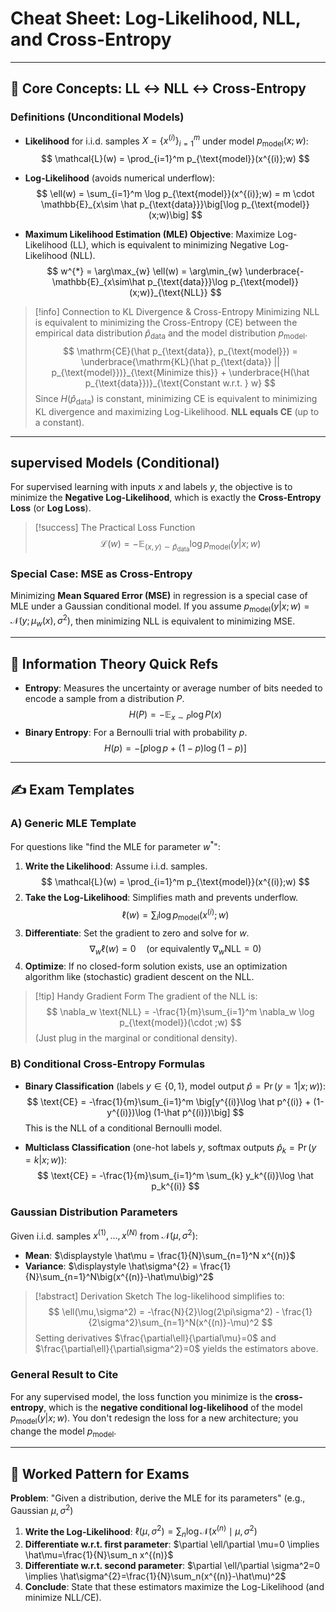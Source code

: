 # Cheat Sheet: Log-Likelihood, NLL, and Cross-Entropy

---

## 🎯 Core Concepts: LL ↔ NLL ↔ Cross-Entropy

### Definitions (Unconditional Models)

- **Likelihood** for i.i.d. samples $X=\{x^{(i)}\}_{i=1}^m$ under model $p_{\text{model}}(x;w)$:
$$
\mathcal{L}(w) = \prod_{i=1}^m p_{\text{model}}(x^{(i)};w)
$$

- **Log-Likelihood** (avoids numerical underflow):
$$
\ell(w) = \sum_{i=1}^m \log p_{\text{model}}(x^{(i)};w) = m \cdot \mathbb{E}_{x\sim \hat p_{\text{data}}}\big[\log p_{\text{model}}(x;w)\big]
$$

- **Maximum Likelihood Estimation (MLE) Objective**: Maximize Log-Likelihood (LL), which is equivalent to minimizing Negative Log-Likelihood (NLL).
$$
w^{*} = \arg\max_{w} \ell(w) = \arg\min_{w} \underbrace{-\mathbb{E}_{x\sim\hat p_{\text{data}}}\log p_{\text{model}}(x;w)}_{\text{NLL}}
$$

> [!info] Connection to KL Divergence & Cross-Entropy
> Minimizing NLL is equivalent to minimizing the Cross-Entropy (CE) between the empirical data distribution $\hat p_{\text{data}}$ and the model distribution $p_{\text{model}}$.
> $$
> \mathrm{CE}(\hat p_{\text{data}}, p_{\text{model}}) = \underbrace{\mathrm{KL}(\hat p_{\text{data}} || p_{\text{model}})}_{\text{Minimize this}} + \underbrace{H(\hat p_{\text{data}})}_{\text{Constant w.r.t. } w}
> $$
> Since $H(\hat p_{\text{data}})$ is constant, minimizing CE is equivalent to minimizing KL divergence and maximizing Log-Likelihood. **NLL equals CE** (up to a constant).

---

##  supervised Models (Conditional)

For supervised learning with inputs $x$ and labels $y$, the objective is to minimize the **Negative Log-Likelihood**, which is exactly the **Cross-Entropy Loss** (or **Log Loss**).

> [!success] The Practical Loss Function
> $$
> \mathcal{L}(w) = - \mathbb{E}_{(x,y)\sim\hat p_{\text{data}}} \log p_{\text{model}}(y|x;w)
> $$

### Special Case: MSE as Cross-Entropy

Minimizing **Mean Squared Error (MSE)** in regression is a special case of MLE under a Gaussian conditional model. If you assume $p_{\text{model}}(y|x;w) = \mathcal{N}(y; \mu_w(x), \sigma^2)$, then minimizing NLL is equivalent to minimizing MSE.

---

## 🧠 Information Theory Quick Refs

- **Entropy**: Measures the uncertainty or average number of bits needed to encode a sample from a distribution $P$.
  $$
  H(P) = -\mathbb{E}_{x\sim P}\log P(x)
  $$
- **Binary Entropy**: For a Bernoulli trial with probability $p$.
  $$
  H(p) = -[p\log p + (1-p)\log(1-p)]
  $$

---

## ✍️ Exam Templates

### A) Generic MLE Template

For questions like "find the MLE for parameter $w^*$":

1.  **Write the Likelihood**: Assume i.i.d. samples.
    $$
    \mathcal{L}(w) = \prod_{i=1}^m p_{\text{model}}(x^{(i)};w)
    $$
2.  **Take the Log-Likelihood**: Simplifies math and prevents underflow.
    $$
    \ell(w) = \sum_i \log p_{\text{model}}(x^{(i)};w)
    $$
3.  **Differentiate**: Set the gradient to zero and solve for $w$.
    $$
    \nabla_w \ell(w) = 0 \quad (\text{or equivalently } \nabla_w \text{NLL} = 0)
    $$
4.  **Optimize**: If no closed-form solution exists, use an optimization algorithm like (stochastic) gradient descent on the NLL.

> [!tip] Handy Gradient Form
> The gradient of the NLL is:
> $$
> \nabla_w \text{NLL} = -\frac{1}{m}\sum_{i=1}^m \nabla_w \log p_{\text{model}}(\cdot ;w)
> $$
> (Just plug in the marginal or conditional density).

### B) Conditional Cross-Entropy Formulas

- **Binary Classification** (labels $y \in \{0,1\}$, model output $\hat p = \Pr(y=1|x;w)$):
  $$
  \text{CE} = -\frac{1}{m}\sum_{i=1}^m \big[y^{(i)}\log \hat p^{(i)} + (1-y^{(i)})\log (1-\hat p^{(i)})\big]
  $$
  This is the NLL of a conditional Bernoulli model.

- **Multiclass Classification** (one-hot labels $y$, softmax outputs $\hat p_k = \Pr(y=k|x;w)$):
  $$
  \text{CE} = -\frac{1}{m}\sum_{i=1}^m \sum_{k} y_k^{(i)}\log \hat p_k^{(i)}
  $$

### Gaussian Distribution Parameters

Given i.i.d. samples $x^{(1)}, \dots, x^{(N)}$ from $\mathcal{N}(\mu, \sigma^2)$:
- **Mean**: $\displaystyle \hat\mu = \frac{1}{N}\sum_{n=1}^N x^{(n)}$
- **Variance**: $\displaystyle \hat\sigma^{2} = \frac{1}{N}\sum_{n=1}^N\big(x^{(n)}-\hat\mu\big)^2$

> [!abstract] Derivation Sketch
> The log-likelihood simplifies to:
> $$
> \ell(\mu,\sigma^2) = -\frac{N}{2}\log(2\pi\sigma^2) - \frac{1}{2\sigma^2}\sum_{n=1}^N(x^{(n)}-\mu)^2
> $$
> Setting derivatives $\frac{\partial\ell}{\partial\mu}=0$ and $\frac{\partial\ell}{\partial\sigma^2}=0$ yields the estimators above.

### General Result to Cite

For any supervised model, the loss function you minimize is the **cross-entropy**, which is the **negative conditional log-likelihood** of the model $p_{\text{model}}(y|x;w)$. You don't redesign the loss for a new architecture; you change the model $p_{\text{model}}$.

---

## 📝 Worked Pattern for Exams

**Problem**: "Given a distribution, derive the MLE for its parameters" (e.g., Gaussian $\mu, \sigma^2$)

1.  **Write the Log-Likelihood**:
    $\ell(\mu,\sigma^2) = \sum_{n}\log \mathcal{N}(x^{(n)} \mid \mu,\sigma^2)$
2.  **Differentiate w.r.t. first parameter**:
    $\partial \ell/\partial \mu=0 \implies \hat\mu=\frac{1}{N}\sum_n x^{(n)}$
3.  **Differentiate w.r.t. second parameter**:
    $\partial \ell/\partial \sigma^2=0 \implies \hat\sigma^{2}=\frac{1}{N}\sum_n(x^{(n)}-\hat\mu)^2$
4.  **Conclude**: State that these estimators maximize the Log-Likelihood (and minimize NLL/CE).
